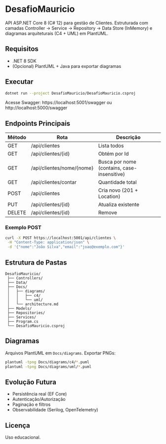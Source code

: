 ﻿# DesafioMauricio

API ASP.NET Core 8 (C# 12) para gestão de Clientes. Estruturada com camadas Controller -> Service -> Repository -> Data Store (InMemory) e diagramas arquiteturais (C4 + UML) em PlantUML.

## Requisitos
- .NET 8 SDK
- (Opcional) PlantUML + Java para exportar diagramas

## Executar
```bash
dotnet run --project DesafioMauricio/DesafioMauricio.csproj
```
Acesse Swagger: https://localhost:5001/swagger ou http://localhost:5000/swagger

## Endpoints Principais
| Método | Rota | Descrição |
|--------|------|-----------|
| GET | /api/clientes | Lista todos |
| GET | /api/clientes/{id} | Obtém por Id |
| GET | /api/clientes/nome/{nome} | Busca por nome (contains, case-insensitive) |
| GET | /api/clientes/contar | Quantidade total |
| POST | /api/clientes | Cria novo (201 + Location) |
| PUT | /api/clientes/{id} | Atualiza existente |
| DELETE | /api/clientes/{id} | Remove |

### Exemplo POST
```bash
curl -X POST https://localhost:5001/api/clientes \
 -H "Content-Type: application/json" \
 -d '{"nome":"João Silva","email":"joao@exemplo.com"}'
```

## Estrutura de Pastas
```
DesafioMauricio/
 ├── Controllers/
 ├── Data/
 ├── Docs/
 │   ├── diagrams/
 │   │   ├── c4/
 │   │   └── uml/
 │   └── architecture.md
 ├── Models/
 ├── Repositories/
 ├── Services/
 ├── Program.cs
 └── DesafioMauricio.csproj
```

## Diagramas
Arquivos PlantUML em `Docs/diagrams`. Exportar PNGs:
```bash
plantuml -tpng Docs/diagrams/c4/*.puml
plantuml -tpng Docs/diagrams/uml/*.puml
```

## Evolução Futura
- Persistência real (EF Core)
- Autenticação/Autorização
- Paginação e filtros
- Observabilidade (Serilog, OpenTelemetry)

## Licença
Uso educacional.
